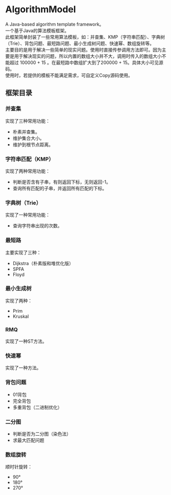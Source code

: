 # AlgorithmModel
A Java-based algorithm template framework。 <br>
一个基于Java的算法模板框架。<br>
此框架简单封装了一些常用算法模板，如：并查集、KMP（字符串匹配）、字典树（Trie）、背包问题、最短路问题、最小生成树问题、快速幂、数组旋转等。<br>
主要目的是用于解决一些简单的现实问题。使用时直接传参调用方法即可。因为主要是用于解决现实的问题，所以内置的数组大小并不大，调用时传入的数组大小不能超过 100000 + 15 。在最短路中数组扩大到了200000 + 15。具体大小可见源码。<br>
使用时，若提供的模板不能满足需求，可自定义Copy源码使用。

## 框架目录

### 并查集
实现了三种常用功能：
- 朴素并查集。
- 维护集合大小。
- 维护到根节点距离。

### 字符串匹配（KMP）
实现了两种常用功能：
- 判断是否含有子串，有则返回下标，无则返回-1。
- 查询所有匹配的子串，并返回所有匹配的下标。

### 字典树（Trie）
实现了一种常用功能：
- 查询字符串出现的次数。

### 最短路
主要实现了三种：
- Dijkstra（朴素版和堆优化版）
- SPFA
- Floyd

### 最小生成树
实现了两种：
- Prim
- Kruskal

### RMQ
实现了一种ST方法。

### 快速幂
实现了一种方法。

### 背包问题
- 01背包
- 完全背包
- 多重背包（二进制优化）

### 二分图
- 判断是否为二分图（染色法）
- 求最大匹配问题

### 数组旋转
顺时针旋转：
- 90°
- 180°
- 270°

